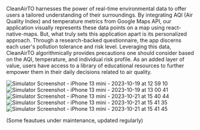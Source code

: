 CleanAirTO harnesses the power of real-time environmental data to offer users a tailored understanding of their surroundings. By integrating AQI (Air Quality Index) and temperature metrics from Google Maps API, our application visually represents these data points on a map using react-native-maps. But, what truly sets this application apart is its personalized approach. Through a research-backed questionnaire, the app discerns each user's pollution tolerance and risk level. Leveraging this data, CleanAirTO algorithmically provides precautions one should consider based on the AQI, temperature, and individual risk profile. As an added layer of value, users have access to a library of educational resources to further empower them in their daily decisions related to air quality.

![Simulator Screenshot - iPhone 13 mini - 2023-10-19 at 12 59 10](https://github.com/JRomeroRepositories/CleanAirTO-WTOHT-Hackathon/assets/93905778/88a00c85-0b54-48a4-bcb0-6874eda620a4)
![Simulator Screenshot - iPhone 13 mini - 2023-10-19 at 13 00 41](https://github.com/JRomeroRepositories/CleanAirTO-WTOHT-Hackathon/assets/93905778/2309acf5-2dec-46cd-986b-a0b2bc707423)
![Simulator Screenshot - iPhone 13 mini - 2023-10-21 at 15 40 44](https://github.com/JRomeroRepositories/CleanAirTO-WTOHT-Hackathon/assets/93905778/d1ced497-3236-4102-9d48-c088051c1f1d)
![Simulator Screenshot - iPhone 13 mini - 2023-10-21 at 15 41 35](https://github.com/JRomeroRepositories/CleanAirTO-WTOHT-Hackathon/assets/93905778/d2062342-ca62-49f0-84e8-81da8e2bf3e9)
![Simulator Screenshot - iPhone 13 mini - 2023-10-21 at 15 41 45](https://github.com/JRomeroRepositories/CleanAirTO-WTOHT-Hackathon/assets/93905778/a36aaefb-b4ed-4aea-b866-4e6b9ad16999)

(Some feautues under maintenance, updated regularly)
